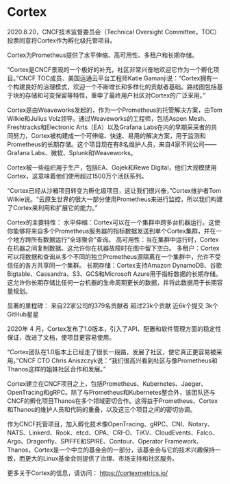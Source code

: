 # Cortex 

2020.8.20，CNCF技术监督委员会（Technical Oversight Committee，TOC）投票同意将Cortex作为孵化级托管项目。

Cortex为Prometheus提供了水平伸缩、高可用性、多租户和长期存储。

“Cortex是CNCF景观的一个极好的补充，社区非常兴奋地欢迎它作为一个孵化项目。”CNCF TOC成员、美国运通云平台工程师Katie Gamanji说：“Cortex拥有一个构建良好的治理模式，欢迎一个不断增长和多样化的贡献者基础。路线图包括基于块的存储和可变保留等特性，重申了最终用户社区对Cortex的广泛采用。”

Cortex是由Weaveworks发起的，作为一个Prometheus的托管解决方案，由Tom Wilkie和Julius Volz领导。通过Weaveworks的工程师，包括Aspen Mesh、Freshtracks和Electronic Arts（EA）以及Grafana Labs在内的早期采采者的共同努力，Cortex被构建成一个可伸缩、快速、易用的解决方案，用于监测和Prometheus的长期存储。这个项目现在有8名维护人员，来自4家不同公司——Grafana Labs、微软、Splunk和Weaveworks。

Cortex被一些组织用于生产，包括EA、Gojek和Rewe Digital，他们大规模使用Cortex，这意味着他们使用超过1500万个活跃系列。

“Cortex已经从沙箱项目转变为孵化级项目，这让我们很兴奋，”Cortex维护者Tom Wilkie说。“云原生世界的很大一部分使用Prometheus来进行监控，所以我们构建了Cortex来利用和扩展它的能力。”

Cortex的主要特性：
水平伸缩：Cortex可以在一个集群中跨多台机器运行。这使你能够将来自多个Prometheus服务器的指标数据发送到单个Cortex集群，并在一个地方跨所有数据运行“全球聚合”查询。
高可用性：当在集群中运行时，Cortex在机器之间复制数据。这允许你在机器故障时在图中留下空白。
多租户：Cortex可以将数据和查询从多个不同的独立Prometheus源隔离在一个集群中，允许不受信任的各方共享同一个集群。
长期存储：Cortex支持Amazon DynamoDB、谷歌Bigtable、Cassandra、S3、GCS和Microsoft Azure用于指标数据的长期存储。这允许你长期存储比任何一台机器的生命周期更长的数据，并将此数据用于长期容量规划。

显著的里程碑：
来自22家公司的379名贡献者
超过23k个贡献
近6k个提交
3k个GitHub星星

2020年 4 月，Cortex发布了1.0版本，引入了API、配置和软件管理方面的稳定性保证，改进了文档，使项目更容易使用。

“Cortex团队在1.0版本上已经走了很长一段路，发展了社区，使它真正更容易被采用。”CNCF CTO Chris Aniszczyk说：“我们很高兴看到社区与像Prometheus和Thanos这样的姐妹社区合作和发展。”

Cortex建立在CNCF项目之上，包括Prometheus、Kubernetes、Jaeger、OpenTracing和gRPC。除了与Prometheus和Kubernetes整合外，该团队还与CNCF的孵化项目Thanos在多个领域密切合作。这得益于Prometheus、Cortex和Thanos的维护人员和代码的重叠，以及这三个项目之间的密切协调。

作为CNCF托管项目，加入孵化技术像OpenTracing、gRPC、CNI、Notary、NATS、Linkerd、Rook、etcd、OPA、CRI-O、TiKV、CloudEvents、Falco、Argo、Dragonfly、SPIFFE和SPIRE、Contour、Operator Framework、Thanos，Cortex是一个中立的基金会的一部分，该基金会与它的技术兴趣保持一致，而更大的Linux基金会则提供了治理、市场支持和社区服务。


更多关于Cortex的信息，请访问：
https://cortexmetrics.io/
